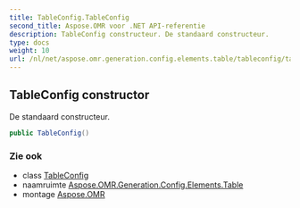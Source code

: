 ```yaml
---
title: TableConfig.TableConfig
second_title: Aspose.OMR voor .NET API-referentie
description: TableConfig constructeur. De standaard constructeur.
type: docs
weight: 10
url: /nl/net/aspose.omr.generation.config.elements.table/tableconfig/tableconfig/
---
```

## TableConfig constructor

De standaard constructeur.

```csharp
public TableConfig()
```

### Zie ook

* class [TableConfig](../)
* naamruimte [Aspose.OMR.Generation.Config.Elements.Table](../../tableconfig/)
* montage [Aspose.OMR](../../../)


